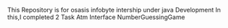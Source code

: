 This Repository is for osasis infobyte intership under java Development
In this,I completed 2 Task
Atm Interface
NumberGuessingGame

